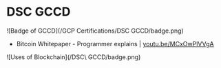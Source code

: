 # DSC GCCD

![Badge of GCCD](/GCP Certifications/DSC GCCD/badge.png)
- Bitcoin Whitepaper - Programmer explains | [youtu.be/MCxOwPlVVgA](https://youtu.be/MCxOwPlVVgA)

![Uses of Blockchain](/DSC\ GCCD/badge.png)
